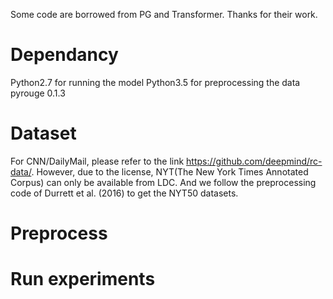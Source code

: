 Some code are borrowed from PG and Transformer. Thanks for their work.
# Dependancy
Python2.7 for running the model
Python3.5 for preprocessing the data
pyrouge 0.1.3
# Dataset 
For CNN/DailyMail, please refer to the link https://github.com/deepmind/rc-data/. However, due to the license, NYT(The New York Times Annotated Corpus) can only be available from LDC. And we follow the preprocessing code of Durrett et al. (2016) to get the NYT50 datasets.
# Preprocess

# Run experiments
